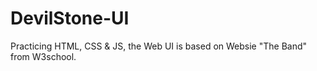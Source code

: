 # DevilStone-UI
Practicing HTML, CSS & JS, the Web UI is based on Websie "The Band" from W3school. 
